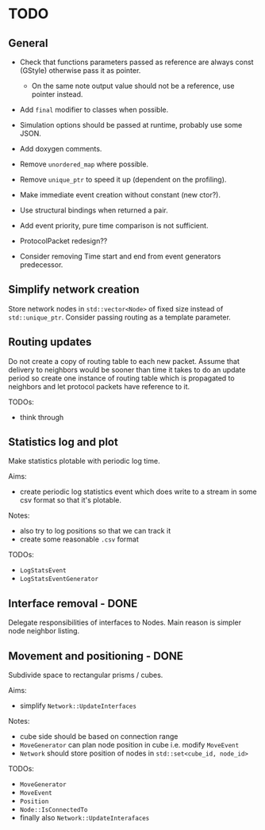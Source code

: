 # TODO

## General

* Check that functions parameters passed as reference are always const (GStyle) otherwise pass it as pointer.
	* On the same note output value should not be a reference, use pointer
	instead.

* Add `final` modifier to classes when possible.

* Simulation options should be passed at runtime, probably use some JSON.

* Add doxygen comments.

* Remove `unordered_map` where possible.

* Remove `unique_ptr` to speed it up (dependent on the profiling).

* Make immediate event creation without constant (new ctor?).

* Use structural bindings when returned a pair.

* Add event priority, pure time comparison is not sufficient.

* ProtocolPacket redesign??

* Consider removing Time start and end from event generators predecessor.


## Simplify network creation
Store network nodes in `std::vector<Node>` of fixed size instead of `std::unique_ptr`.
Consider passing routing as a template parameter.


## Routing updates
Do not create a copy of routing table to each new packet.
Assume that delivery to neighbors would be sooner than time it takes to do an update period so create one instance of routing table which is propagated to neighbors and let protocol packets have reference to it.

TODOs:
- think through


## Statistics log and plot
Make statistics plotable with periodic log time.

Aims:
- create periodic log statistics event which does write to a stream in some csv format so that it's plotable.

Notes:
- also try to log positions so that we can track it
- create some reasonable `.csv` format

TODOs:
- `LogStatsEvent`
- `LogStatsEventGenerator`


## Interface removal - DONE
Delegate responsibilities of interfaces to Nodes.
Main reason is simpler node neighbor listing.


## Movement and positioning - DONE
Subdivide space to rectangular prisms / cubes.

Aims:
- simplify `Network::UpdateInterfaces`

Notes:
- cube side should be based on connection range
- `MoveGenerator` can plan node position in cube i.e. modify `MoveEvent`
- `Network` should store position of nodes in `std::set<cube_id, node_id>`

TODOs:
- `MoveGenerator`
- `MoveEvent`
- `Position`
- `Node::IsConnectedTo`
- finally also `Network::UpdateInterafaces`


